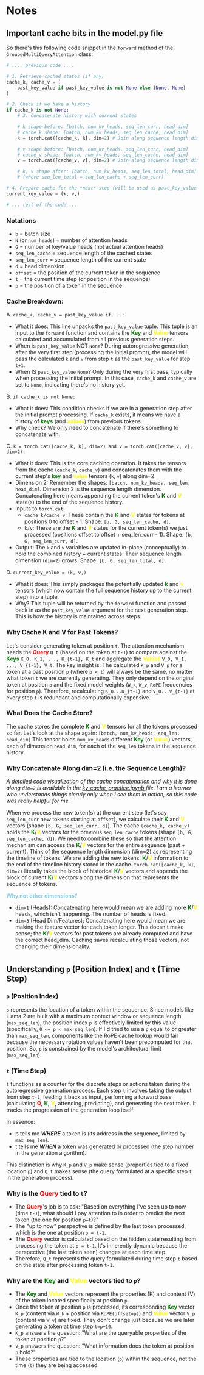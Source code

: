 # Notes

## Important cache bits in the model.py file

So there's this following code snippet in the `forward` method of the `GroupedMultiQueryAttention` class:

```python
# .... previous code ....

# 1. Retrieve cached states (if any)
cache_k, cache_v = (
    past_key_value if past_key_value is not None else (None, None)
)

# 2. Check if we have a history
if cache_k is not None:
    # 3. Concatenate history with current states

    # k shape before: [batch, num_kv_heads, seq_len_curr, head_dim]
    # cache_k shape: [batch, num_kv_heads, seq_len_cache, head_dim]
    k = torch.cat([cache_k, k], dim=2) # Join along sequence length dim

    # v shape before: [batch, num_kv_heads, seq_len_curr, head_dim]
    # cache_v shape: [batch, num_kv_heads, seq_len_cache, head_dim]
    v = torch.cat([cache_v, v], dim=2) # Join along sequence length dim

    # k, v shape after: [batch, num_kv_heads, seq_len_total, head_dim]
    # (where seq_len_total = seq_len_cache + seq_len_curr)

# 4. Prepare cache for the *next* step (will be used as past_key_value for the next step)
current_key_value = (k, v,)

# ... rest of the code ...
```

### Notations

- `b` = batch size
- `N` (or `num_heads`) = number of attention heads
- `G` = number of key/value heads (not actual attention heads)
- `seq_len_cache` = sequence length of the cached states
- `seq_len_curr` = sequence length of the current state
- `d` = head dimension
- `offset` = the position of the current token in the sequence
- `t` = the current time step (or position in the sequence)
- `p` = the position of a token in the sequence


### Cache Breakdown:

A. `cache_k, cache_v = past_key_value if ...:`

- What it does: This line unpacks the `past_key_value` tuple. This tuple is an input to the `forward` function and contains the <b><a style="color: green;">Key</a></b> and <b><a style="color: yellow;">Value</a></b> tensors calculated and accumulated from all previous generation steps.
- When is `past_key_value` NOT `None`? During autoregressive generation, after the very first step (processing the initial prompt), the model will pass the calculated `k` and `v` from step `t` as the `past_key_value` for step `t+1`.
- When IS `past_key_value` `None`? Only during the very first pass, typically when processing the initial prompt. In this case, `cache_k` and `cache_v` are set to `None`, indicating there's no history yet.

B. `if cache_k is not None:`

- What it does: This condition checks if we are in a generation step after the initial prompt processing. If `cache_k` exists, it means we have a history of <b><a style="color: green;">keys</a></b> (and <b><a style="color: yellow;">values</a></b>) from previous tokens.
- Why check? We only need to concatenate if there's something to concatenate with.

C. `k = torch.cat([cache_k, k], dim=2) and v = torch.cat([cache_v, v], dim=2):`

- What it does: This is the core caching operation. It takes the tensors from the cache (`cache_k`, `cache_v`) and concatenates them with the current step's <b><a style="color: green;">key</a></b> and <b><a style="color: yellow;">value</a></b> tensors (`k`, `v`) along dim=2.
- Dimension 2: Remember the shapes: `[batch, num_kv_heads, seq_len, head_dim]`. Dimension 2 is the sequence length dimension. Concatenating here means appending the current token's <b><a style="color: green;">K</a></b> and <b><a style="color: yellow;">V</a></b> state(s) to the end of the sequence history.
- Inputs to `torch.cat`:
  - `cache_k/cache_v`: These contain the <b><a style="color: green;">K</a></b> and <b><a style="color: yellow;">V</a></b> states for tokens at positions 0 to offset - 1. Shape: `[b, G, seq_len_cache, d]`.
  - `k/v`: These are the <b><a style="color: green;">K</a></b> and <b><a style="color: yellow;">V</a></b>    states for the current token(s) we just processed (positions offset to offset + seq_len_curr - 1). Shape: `[b, G, seq_len_curr, d]`.
- Output: The `k` and `v` variables are updated in-place (conceptually) to hold the combined history + current states. Their sequence length dimension (`dim=2`) grows. Shape: `[b, G, seq_len_total, d]`.

D. `current_key_value = (k, v,)`

- What it does: This simply packages the potentially updated <b><a style="color: green;">k</a></b> and <b><a style="color: yellow;">v</a></b> tensors (which now contain the full sequence history up to the current step) into a tuple.
- Why? This tuple will be returned by the `forward` function and passed back in as the `past_key_value` argument for the next generation step. This is how the history is maintained across steps.


### Why Cache K and V for Past Tokens?

Let's consider generating token at position `t`. The attention mechanism needs the <b><a style="color: red;">Query</a></b> `Q_t` (based on the token at `t-1`) to compare against the <b><a style="color: green;">Keys</a></b> `K_0, K_1, ..., K_{t-1}, K_t` and aggregate the <b><a style="color: yellow;">Values</a></b> `V_0, V_1, ..., V_{t-1}, V_t`.
The key insight is: The calculated `K_p` and `V_p` for a token at a past position `p` (where `p < t`) will always be the same, no matter what token `t` we are currently generating. They only depend on the original token at position `p` and the fixed model weights (`W_k`, `W_v`, `RoPE` frequencies for position `p`).
Therefore, recalculating `K_0...K_{t-1}` and `V_0...V_{t-1}` at every step `t` is redundant and computationally expensive.

### What Does the Cache Store?

The cache stores the complete <b><a style="color: green;">K</a></b> and <b><a style="color: yellow;">V</a></b> tensors for all the tokens processed so far.
Let's look at the shape again: `[batch, num_kv_heads, seq_len, head_dim]`
This tensor holds `num_kv_heads` different <b><a style="color: green;">Key</a></b> (or <b><a style="color: yellow;">Value</a></b>) vectors, each of dimension `head_dim`, for each of the `seq_len` tokens in the sequence history.

### Why Concatenate Along dim=2 (i.e. the Sequence Length)?

_A detailed code visualization of the cache concatenation and why it is done along `dim=2` is available in the [kv_cache_practice.ipynb](./practice_notebooks/kv_cache_practice.ipynb) file. I am a learner who understands things clearly only when I see them in action, so this code was really helpful for me._

When we process the new token(s) at the current step (let's say `seq_len_curr` new tokens starting at `offset`), we calculate their <b><a style="color: green;">K</a></b> and <b><a style="color: yellow;">V</a></b> vectors (shape `[b, G, seq_len_curr, d]`).
The cache `(cache_k, cache_v)` holds the <b><a style="color: green;">K</a></b>/<b><a style="color: yellow;">V</a></b> vectors for the previous `seq_len_cache` tokens (shape `[b, G, seq_len_cache, d]`).
We need to combine these so that the attention mechanism can access the <b><a style="color: green;">K</a></b>/<b><a style="color: yellow;">V</a></b> vectors for the entire sequence (past + current).
Think of the sequence length dimension (dim=2) as representing the timeline of tokens. We are adding the new tokens' <b><a style="color: green;">K</a></b>/<b><a style="color: yellow;">V</a></b> information to the end of the timeline history stored in the cache.
`torch.cat([cache_k, k], dim=2)` literally takes the block of historical <b><a style="color: green;">K</a></b>/<b><a style="color: yellow;">V</a></b> vectors and appends the block of current <b><a style="color: green;">K</a></b>/<b><a style="color: yellow;">V</a></b> vectors along the dimension that represents the sequence of tokens.

<b><a style="color: skyblue;">Why not other dimensions?</a></b>
- `dim=1` (Heads): Concatenating here would mean we are adding more <b><a style="color: green;">K</a></b>/<b><a style="color: yellow;">V</a></b> heads, which isn't happening. The number of heads is fixed.
- `dim=3` (Head Dim/Features): Concatenating here would mean we are making the feature vector for each token longer. This doesn't make sense; the <b><a style="color: green;">K</a></b>/<b><a style="color: yellow;">V</a></b> vectors for past tokens are already computed and have the correct head_dim. Caching saves recalculating those vectors, not changing their dimensionality.

#

## Understanding `p` (Position Index) and `t` (Time Step)

### `p` (Position Index)

`p` represents the location of a token within the sequence. Since models like Llama 2 are built with a maximum context window or sequence length (`max_seq_len`), the position index `p` is effectively limited by this value (specifically, `0 <= p < max_seq_len`). If I'd tried to use a `p` equal to or greater than `max_seq_len`, components like the RoPE cache lookup would fail because the necessary rotation values haven't been precomputed for that position. So, `p` is constrained by the model's architectural limit (`max_seq_len`).

### `t` (Time Step)

`t` functions as a counter for the discrete steps or actions taken during the autoregressive generation process. Each step `t` involves taking the output from step `t-1`, feeding it back as input, performing a forward pass (calculating <b><a style="color: red;">Q</a></b>, <b><a style="color: green;">K</a></b>, <b><a style="color: yellow;">V</a></b>, attending, predicting), and generating the next token. It tracks the progression of the generation loop itself.

In essence:
- p tells me <b><i>WHERE</i></b> a token is (its address in the sequence, limited by `max_seq_len`).
- t tells me <b><i>WHEN</i></b> a token was generated or processed (the step number in the generation algorithm).


This distinction is why `K_p` and `V_p` make sense (properties tied to a fixed location `p`) and `Q_t` makes sense (the query formulated at a specific step `t` in the generation process).


### Why is the <b><a style="color: red;">Query</a></b> tied to `t`?

- The <b><a style="color: red;">Query</a></b>'s job is to ask: "Based on everything I've seen up to now (time `t-1`), what should I pay attention to in order to predict the next token (the one for position `p=t`)?"
- The "up to now" perspective is defined by the last token processed, which is the one at position `p = t-1`.
- The <b><a style="color: red;">Query</a></b> vector is calculated based on the hidden state resulting from processing the token at `p = t-1`. It's inherently dynamic because the perspective (the last token seen) changes at each time step.
- Therefore, `Q_t` represents the query formulated during time step `t` based on the state after processing token `t-1`.


### Why are the <b><a style="color: green;">Key</a></b> and <b><a style="color: yellow;">Value</a></b> vectors tied to `p`?

- The <b><a style="color: green;">Key</a></b> and <b><a style="color: yellow;">Value</a></b> vectors represent the properties (K) and content (V) of the token located specifically at position `p`.
- Once the token at position `p` is processed, its corresponding <b><a style="color: green;">Key</a></b> vector `K_p` (content via `W_k` + position via `RoPE(offset=p)`) and <b><a style="color: yellow;">Value</a></b> vector `V_p` (content via `W_v`) are fixed. They don't change just because we are later generating a token at time step `t=p+10`.
- `K_p` answers the question: "What are the queryable properties of the token at position `p`?"
- `V_p` answers the question: "What information does the token at position `p` hold?"
- These properties are tied to the location (`p`) within the sequence, not the time (`t`) they are being accessed.

#

